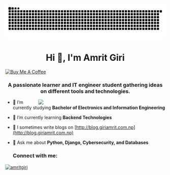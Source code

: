 [![MasterHead](https://github.com/amritgiri/amritgiri/blob/main/github-contribution-grid-snake.svg)](https://giriamrit.com.np)

<h1 align="center">Hi 👋, I'm Amrit Giri</h1>
<a href="https://www.buymeacoffee.com/amritgiri" target="_blank"><img src="https://cdn.buymeacoffee.com/buttons/v2/default-red.png" alt="Buy Me A Coffee" style="height: 60px !important;width: 217px !important;" ></a>
<h3 align="center">A passionate learner and IT engineer student gathering ideas on different tools and technologies.</h3>
<img align="right" src="https://user-images.githubusercontent.com/74038190/229223263-cf2e4b07-2615-4f87-9c38-e37600f8381a.gif" width="400">

<!-- <p align="left"> <img src="https://komarev.com/ghpvc/?username=amritgiri&label=Profile%20views&color=0e75b6&style=flat" alt="amritgiri" /> </p>
-->
- 🔭 I’m currently studying **Bachelor of Electronics and Information Engineering**

- 🌱 I’m currently learning **Backend Technologies**

- 📝 I sometimes write blogs on [http://blog.giriamrit.com.np](http://blog.giriamrit.com.np)

- 💬 Ask me about **Python, Django, Cybersecurity, and Databases**

  <h3 align="left">Connect with me:</h3>
<p align="left">
<a href="https://linkedin.com/in/amrit-giri-0a110a243" target="blank"><img align="center" src="https://raw.githubusercontent.com/rahuldkjain/github-profile-readme-generator/master/src/images/icons/Social/linked-in-alt.svg" alt="amritgiri" height="30" width="40" /></a>
</p>


<!--
**amritgiri/amritgiri** is a ✨ _special_ ✨ repository because its `README.md` (this file) appears on your GitHub profile.

Here are some ideas to get you started:

- 🔭 I’m currently working on ...
- 🌱 I’m currently learning ...
- 👯 I’m looking to collaborate on ...
- 🤔 I’m looking for help with ...
- 💬 Ask me about ...
- 📫 How to reach me: ...
- 😄 Pronouns: ...
- ⚡ Fun fact: ...
-->
